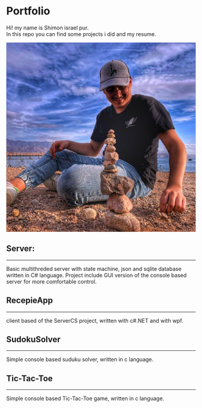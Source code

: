 # Portfolio

Hi! my name is Shimon israel pur.  
In this repo you can find some projects i did and my resume.

!["profile picture"](Images/profile_picture.jpeg)
## Server:
---
Basic multithreded server with state machine, json and sqlite database written in C# language. 
Project include GUI version of the console based server for more comfortable control.

## RecepieApp
---
client based of the ServerCS project, written with c#.NET and with wpf.  
## SudokuSolver
---
Simple console based suduku solver, written in c language.

## Tic-Tac-Toe
---
Simple console based Tic-Tac-Toe game, written in c language.
